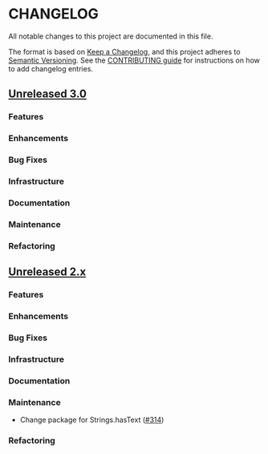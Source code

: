 # CHANGELOG
All notable changes to this project are documented in this file.

The format is based on [Keep a Changelog](https://keepachangelog.com/en/1.0.0/), and this project adheres to [Semantic Versioning](https://semver.org/spec/v2.0.0.html). See the [CONTRIBUTING guide](./CONTRIBUTING.md#Changelog) for instructions on how to add changelog entries.

## [Unreleased 3.0](https://github.com/opensearch-project/geospatial/compare/2.x...HEAD)
### Features
### Enhancements
### Bug Fixes
### Infrastructure
### Documentation
### Maintenance
### Refactoring

## [Unreleased 2.x](https://github.com/opensearch-project/geospatial/compare/2.8...2.x)
### Features
### Enhancements
### Bug Fixes
### Infrastructure
### Documentation
### Maintenance
* Change package for Strings.hasText ([#314](https://github.com/opensearch-project/geospatial/pull/314))
### Refactoring
